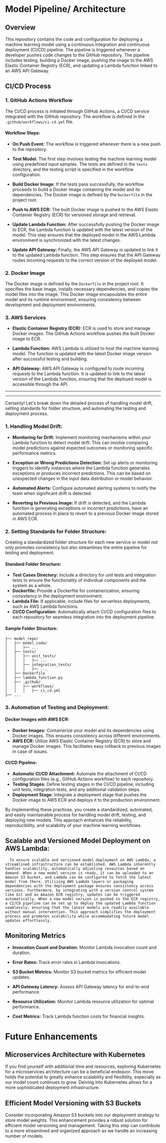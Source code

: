 # Model Pipeline/ Architecture

## Overview

This repository contains the code and configuration for deploying a machine learning model using a continuous integration and continuous deployment (CI/CD) pipeline. The pipeline is triggered whenever a developer pushes code changes to the GitHub repository. The pipeline includes testing, building a Docker image, pushing the image to the AWS Elastic Container Registry (ECR), and updating a Lambda function linked to an AWS API Gateway.

## CI/CD Process

### 1. GitHub Actions Workflow

The CI/CD process is initiated through GitHub Actions, a CI/CD service integrated with the GitHub repository. The workflow is defined in the `.github/workflows/ci-cd.yml` file.

#### Workflow Steps:

- **On Push Event:** The workflow is triggered whenever there is a new push to the repository.

- **Test Model:** The first step involves testing the machine learning model using predefined input samples. The tests are defined in the `tests` directory, and the testing script is specified in the workflow configuration.

- **Build Docker Image:** If the tests pass successfully, the workflow proceeds to build a Docker image containing the model and its dependencies. The Docker image is defined by the `Dockerfile` in the project root.

- **Push to AWS ECR:** The built Docker image is pushed to the AWS Elastic Container Registry (ECR) for versioned storage and retrieval.

- **Update Lambda Function:** After successfully pushing the Docker image to ECR, the Lambda function is updated with the latest version of the model. This step ensures that the deployed model in the AWS Lambda environment is synchronized with the latest changes.

- **Update API Gateway:** Finally, the AWS API Gateway is updated to link it to the updated Lambda function. This step ensures that the API Gateway routes incoming requests to the correct version of the deployed model.

### 2. Docker Image

The Docker image is defined by the `Dockerfile` in the project root. It specifies the base image, installs necessary dependencies, and copies the model files into the image. This Docker image encapsulates the entire model and its runtime environment, ensuring consistency between development and deployment environments.

### 3. AWS Services

- **Elastic Container Registry (ECR):** ECR is used to store and manage Docker images. The GitHub Actions workflow pushes the built Docker image to ECR.

- **Lambda Function:** AWS Lambda is utilized to host the machine learning model. The function is updated with the latest Docker image version after successful testing and building.

- **API Gateway:** AWS API Gateway is configured to route incoming requests to the Lambda function. It is updated to link to the latest version of the Lambda function, ensuring that the deployed model is accessible through the API.


---
---


Certainly! Let's break down the detailed process of handling model drift, setting standards for folder structure, and automating the testing and deployment process.

### 1. **Handling Model Drift:**

   - **Monitoring for Drift:** Implement monitoring mechanisms within your Lambda function to detect model drift. This can involve comparing model predictions against expected outcomes or monitoring specific performance metrics.

   - **Exception or Wrong Predictions Detection:** Set up alerts or monitoring triggers to identify instances where the Lambda function generates exceptions or produces incorrect predictions. This can be based on unexpected changes in the input data distribution or model behavior.

   - **Automated Alerts:** Configure automated alerting systems to notify the team when significant drift is detected.

   - **Reverting to Previous Image:** If drift is detected, and the Lambda function is generating exceptions or incorrect predictions, have an automated process in place to revert to a previous Docker image stored in AWS ECR.


### 2. **Setting Standards for Folder Structure:**
   Creating a standardized folder structure for each new service or model not only promotes consistency but also streamlines the entire pipeline for testing and deployment.

   #### Standard Folder Structure:
   - **Test Cases Directory:** Include a directory for unit tests and integration tests to ensure the functionality of individual components and the system as a whole.
   - **Dockerfile:** Provide a Dockerfile for containerization, ensuring consistency in the deployment environment.
   - **Lambda File:** If applicable, include files for serverless deployments, such as AWS Lambda functions.
   - **CI/CD Configuration:** Automatically attach CI/CD configuration files to each repository for seamless integration into the deployment pipeline.

   #### Sample Folder Structure:
   ```
   ├── model_repo/
   │   ├── model_code/
   │   │   ├── ...
   │   ├── tests/
   │   │   ├── unit_tests/
   │   │   │   ├── ...
   │   │   ├── integration_tests/
   │   │   │   ├── ...
   │   ├── Dockerfile
   │   ├── lambda_function.py
   │   ├── .github/
   │   │   ├── workflows/
   │   │   │   ├── ci_cd.yml
   ├── ...
   ```

### 3. **Automation of Testing and Deployment:**

   #### Docker Images with AWS ECR:
   - **Docker Images:** Containerize your model and its dependencies using Docker images. This ensures consistency across different environments.
   - **AWS ECR:** Utilize AWS Elastic Container Registry (ECR) to store and manage Docker images. This facilitates easy rollback to previous images in case of issues.

   #### CI/CD Pipeline:
   - **Automatic CI/CD Attachment:** Automate the attachment of CI/CD configuration files (e.g., GitHub Actions workflow) to each repository.
   - **Testing Stages:** Define testing stages in the CI/CD pipeline, including unit tests, integration tests, and any additional validation steps.
   - **Deployment Stage:** Integrate a deployment stage that pushes the Docker image to AWS ECR and deploys it to the production environment.

By implementing these practices, you create a standardized, automated, and easily maintainable process for handling model drift, testing, and deploying new models. This approach enhances the reliability, reproducibility, and scalability of your machine learning workflows.



## Scalable and Versioned Model Deployment on AWS Lambda:
      To ensure scalable and versioned model deployment on AWS Lambda, a streamlined infrastructure can be established. AWS Lambda inherently handles scalability, automatically adjusting resources based on demand. When a new model version is ready, it can be uploaded to an Amazon S3 bucket, and Lambda can be configured to fetch the latest model from there. Utilizing AWS Lambda layers or packaging dependencies with the deployment package ensures consistency across versions. Furthermore, by integrating with a version control system like Git and an Amazon ECR registry, updates can be triggered automatically. When a new model version is pushed to the ECR registry, a CI/CD pipeline can be set up to deploy the updated Lambda function seamlessly, ensuring that the latest models are readily available without manual intervention. This approach simplifies the deployment process and promotes scalability while accommodating future model updates effortlessly.


## Monitoring Metrics

- **Invocation Count and Duration:** Monitor Lambda invocation count and duration.

- **Error Rates:** Track error rates in Lambda invocations.

- **S3 Bucket Metrics:** Monitor S3 bucket metrics for efficient model updates.

- **API Gateway Latency:** Assess API Gateway latency for end-to-end performance.

- **Resource Utilization:** Monitor Lambda resource utilization for optimal performance.

- **Cost Metrics:** Track Lambda function costs for financial insights.


# Future Enhancements

## Microservices Architecture with Kubernetes

If you find yourself with additional time and resources, exploring Kubernetes for a microservices architecture can be a beneficial endeavor. This move holds the potential to greatly enhance scalability and flexibility, especially as our model count continues to grow. Delving into Kubernetes allows for a more sophisticated deployment infrastructure.

## Efficient Model Versioning with S3 Buckets

Consider incorporating Amazon S3 buckets into our deployment strategy to store model weights. This enhancement provides a robust solution for efficient model versioning and management. Taking this step can contribute to a more streamlined and organized approach as we handle an increasing number of models.